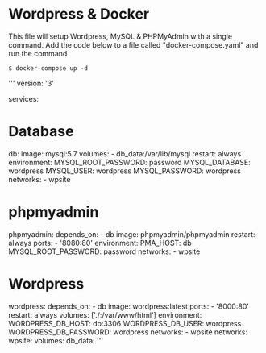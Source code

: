 # Wordpress & Docker

This file will setup Wordpress, MySQL & PHPMyAdmin with a single command. Add the code below to a file called "docker-compose.yaml" and run the command

```
$ docker-compose up -d
```

'''
version: '3'

services:
  # Database
  db:
    image: mysql:5.7
    volumes:
      - db_data:/var/lib/mysql
    restart: always
    environment:
      MYSQL_ROOT_PASSWORD: password
      MYSQL_DATABASE: wordpress
      MYSQL_USER: wordpress
      MYSQL_PASSWORD: wordpress
    networks:
      - wpsite
  # phpmyadmin
  phpmyadmin:
    depends_on:
      - db
    image: phpmyadmin/phpmyadmin
    restart: always
    ports:
      - '8080:80'
    environment:
      PMA_HOST: db
      MYSQL_ROOT_PASSWORD: password 
    networks:
      - wpsite
  # Wordpress
  wordpress:
    depends_on:
      - db
    image: wordpress:latest
    ports:
      - '8000:80'
    restart: always
    volumes: ['./:/var/www/html']
    environment:
      WORDPRESS_DB_HOST: db:3306
      WORDPRESS_DB_USER: wordpress
      WORDPRESS_DB_PASSWORD: wordpress
    networks:
      - wpsite
networks:
  wpsite:
volumes:
  db_data:
'''